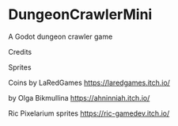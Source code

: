 # DungeonCrawlerMini
A Godot dungeon crawler game


Credits

Sprites

Coins by LaRedGames
https://laredgames.itch.io/

by Olga Bikmullina
https://ahninniah.itch.io/

Ric Pixelarium sprites
https://ric-gamedev.itch.io/